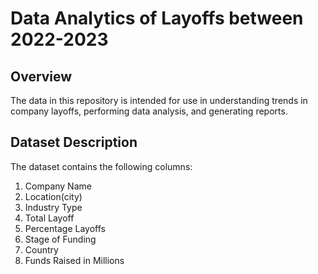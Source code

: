 # Data Analytics of Layoffs between 2022-2023

## Overview

The data in this repository is intended for use in understanding trends in company layoffs, performing data analysis, and generating reports.

## Dataset Description
The dataset contains the following columns:
1. Company Name
2. Location(city)
3. Industry Type
4. Total Layoff
5. Percentage Layoffs
6. Stage of Funding
7. Country
8. Funds Raised in Millions

   



